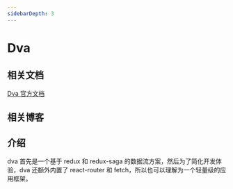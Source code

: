 ```yaml
---
sidebarDepth: 3
---
```


# Dva
## 相关文档

[Dva 官方文档](https://dvajs.com/guide/)  

## 相关博客

## 介绍
dva 首先是一个基于 redux 和 redux-saga 的数据流方案，然后为了简化开发体验，dva 还额外内置了 react-router 和 fetch，所以也可以理解为一个轻量级的应用框架。
 